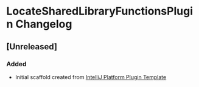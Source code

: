<!-- Keep a Changelog guide -> https://keepachangelog.com -->

# LocateSharedLibraryFunctionsPlugin Changelog

## [Unreleased]
### Added
- Initial scaffold created from [IntelliJ Platform Plugin Template](https://github.com/JetBrains/intellij-platform-plugin-template)
